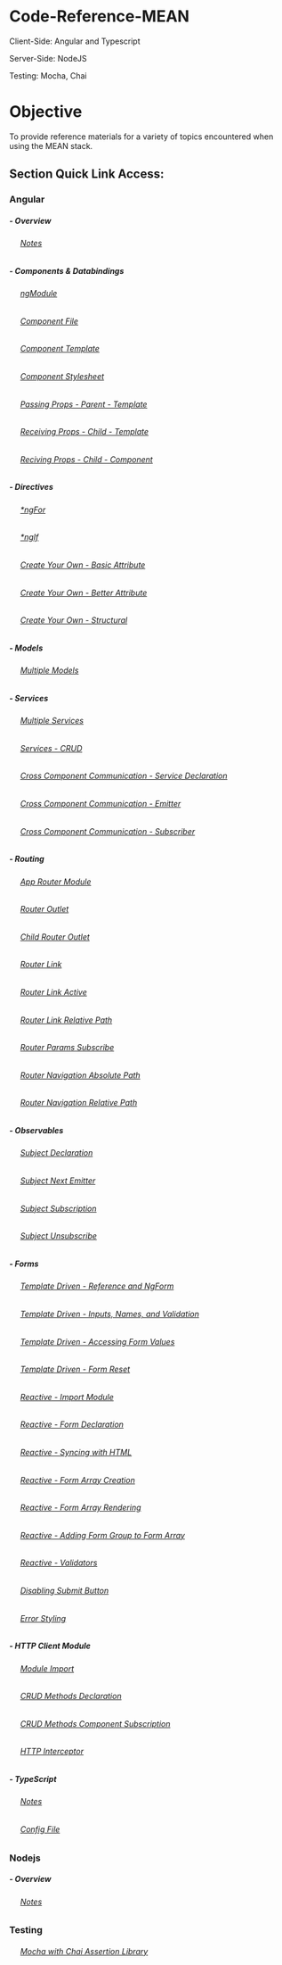 # Code-Reference-MEAN

Client-Side: Angular and Typescript

Server-Side: NodeJS

Testing: Mocha, Chai

# Objective

To provide reference materials for a variety of topics encountered when using the MEAN stack.

## Section Quick Link Access:

### Angular

##### - Overview

###### &nbsp;&nbsp;&nbsp;&nbsp; [Notes](https://github.com/Swhite215/Code-Reference-MEAN/blob/master/angular.txt)

##### - Components & Databindings

###### &nbsp;&nbsp;&nbsp;&nbsp; [ngModule](https://github.com/Swhite215/Code-Reference-MEAN/blob/master/angular-app/src/app/app.module.ts)

###### &nbsp;&nbsp;&nbsp;&nbsp; [Component File](https://github.com/Swhite215/Code-Reference-MEAN/blob/master/angular-app/src/app/app.component.ts)

###### &nbsp;&nbsp;&nbsp;&nbsp; [Component Template](https://github.com/Swhite215/Code-Reference-MEAN/blob/master/angular-app/src/app/app.component.html)

###### &nbsp;&nbsp;&nbsp;&nbsp; [Component Stylesheet](https://github.com/Swhite215/Code-Reference-MEAN/blob/master/angular-app/src/app/app.component.css)

###### &nbsp;&nbsp;&nbsp;&nbsp; [Passing Props - Parent - Template](https://github.com/Swhite215/Code-Reference-MEAN/blob/master/angular-app/src/app/components/recipe-list/recipe-list.component.html)

###### &nbsp;&nbsp;&nbsp;&nbsp; [Receiving Props - Child - Template](https://github.com/Swhite215/Code-Reference-MEAN/blob/master/angular-app/src/app/components/recipe-item/recipe-item.component.html)

###### &nbsp;&nbsp;&nbsp;&nbsp; [Reciving Props - Child - Component](https://github.com/Swhite215/Code-Reference-MEAN/blob/master/angular-app/src/app/components/recipe-item/recipe-item.component.ts)

##### - Directives

###### &nbsp;&nbsp;&nbsp;&nbsp; [\*ngFor](https://github.com/Swhite215/Code-Reference-MEAN/blob/master/angular-app/src/app/components/recipe-list/recipe-list.component.html)

###### &nbsp;&nbsp;&nbsp;&nbsp; [\*ngIf]()

###### &nbsp;&nbsp;&nbsp;&nbsp; [Create Your Own - Basic Attribute](https://github.com/Swhite215/Code-Reference-MEAN/blob/master/angular-app/src/app/directives/basic-highlight.directive.ts)

###### &nbsp;&nbsp;&nbsp;&nbsp; [Create Your Own - Better Attribute](https://github.com/Swhite215/Code-Reference-MEAN/blob/master/angular-app/src/app/directives/better-highlight.directive.ts)

###### &nbsp;&nbsp;&nbsp;&nbsp; [Create Your Own - Structural](https://github.com/Swhite215/Code-Reference-MEAN/blob/master/angular-app/src/app/directives/unless.directive.ts)

##### - Models

###### &nbsp;&nbsp;&nbsp;&nbsp; [Multiple Models](https://github.com/Swhite215/Code-Reference-MEAN/tree/master/angular-app/src/app/models)

##### - Services

###### &nbsp;&nbsp;&nbsp;&nbsp; [Multiple Services](https://github.com/Swhite215/Code-Reference-MEAN/tree/master/angular-app/src/app/services)

###### &nbsp;&nbsp;&nbsp;&nbsp; [Services - CRUD](https://github.com/Swhite215/Code-Reference-MEAN/blob/master/angular-app/src/app/services/shopping.service.ts)

###### &nbsp;&nbsp;&nbsp;&nbsp; [Cross Component Communication - Service Declaration](https://github.com/Swhite215/Code-Reference-MEAN/blob/master/angular-app/src/app/services/recipe.service.ts)

###### &nbsp;&nbsp;&nbsp;&nbsp; [Cross Component Communication - Emitter](https://github.com/Swhite215/Code-Reference-MEAN/blob/master/angular-app/src/app/services/shopping.service.ts)

###### &nbsp;&nbsp;&nbsp;&nbsp; [Cross Component Communication - Subscriber](https://github.com/Swhite215/Code-Reference-MEAN/blob/master/angular-app/src/app/components/shopping-list/shopping-list.component.ts)

##### - Routing

###### &nbsp;&nbsp;&nbsp;&nbsp; [App Router Module](https://github.com/Swhite215/Code-Reference-MEAN/blob/master/angular-app/src/app/app-routing.module.ts)

###### &nbsp;&nbsp;&nbsp;&nbsp; [Router Outlet](https://github.com/Swhite215/Code-Reference-MEAN/blob/master/angular-app/src/app/app.component.html)

###### &nbsp;&nbsp;&nbsp;&nbsp; [Child Router Outlet](https://github.com/Swhite215/Code-Reference-MEAN/blob/master/angular-app/src/app/components/recipes/recipes.component.html)

###### &nbsp;&nbsp;&nbsp;&nbsp; [Router Link](https://github.com/Swhite215/Code-Reference-MEAN/blob/master/angular-app/src/app/layout/header.component.html)

###### &nbsp;&nbsp;&nbsp;&nbsp; [Router Link Active](https://github.com/Swhite215/Code-Reference-MEAN/blob/master/angular-app/src/app/layout/header.component.html)

###### &nbsp;&nbsp;&nbsp;&nbsp; [Router Link Relative Path](https://github.com/Swhite215/Code-Reference-MEAN/blob/master/angular-app/src/app/components/recipe-item/recipe-item.component.html)

###### &nbsp;&nbsp;&nbsp;&nbsp; [Router Params Subscribe](https://github.com/Swhite215/Code-Reference-MEAN/blob/master/angular-app/src/app/components/recipe-detail/recipe-detail.component.ts)

###### &nbsp;&nbsp;&nbsp;&nbsp; [Router Navigation Absolute Path](https://github.com/Swhite215/Code-Reference-MEAN/blob/master/angular-app/src/app/components/recipe-detail/recipe-detail.component.ts)

###### &nbsp;&nbsp;&nbsp;&nbsp; [Router Navigation Relative Path](https://github.com/Swhite215/Code-Reference-MEAN/blob/master/angular-app/src/app/components/recipe-list/recipe-list.component.ts)

##### - Observables

###### &nbsp;&nbsp;&nbsp;&nbsp; [Subject Declaration](https://github.com/Swhite215/Code-Reference-MEAN/blob/master/angular-app/src/app/services/shopping.service.ts)

###### &nbsp;&nbsp;&nbsp;&nbsp; [Subject Next Emitter](https://github.com/Swhite215/Code-Reference-MEAN/blob/master/angular-app/src/app/components/shopping-list/shopping-list.component.ts)

###### &nbsp;&nbsp;&nbsp;&nbsp; [Subject Subscription](https://github.com/Swhite215/Code-Reference-MEAN/blob/master/angular-app/src/app/components/shopping-list-edit/shopping-list-edit.component.ts)

###### &nbsp;&nbsp;&nbsp;&nbsp; [Subject Unsubscribe](https://github.com/Swhite215/Code-Reference-MEAN/blob/master/angular-app/src/app/components/shopping-list-edit/shopping-list-edit.component.ts)

##### - Forms

###### &nbsp;&nbsp;&nbsp;&nbsp; [Template Driven - Reference and NgForm](https://github.com/Swhite215/Code-Reference-MEAN/blob/master/angular-app/src/app/components/shopping-list-edit/shopping-list-edit.component.html)

###### &nbsp;&nbsp;&nbsp;&nbsp; [Template Driven - Inputs, Names, and Validation](https://github.com/Swhite215/Code-Reference-MEAN/blob/master/angular-app/src/app/components/shopping-list-edit/shopping-list-edit.component.html)

###### &nbsp;&nbsp;&nbsp;&nbsp; [Template Driven - Accessing Form Values](https://github.com/Swhite215/Code-Reference-MEAN/blob/master/angular-app/src/app/components/shopping-list-edit/shopping-list-edit.component.ts)

###### &nbsp;&nbsp;&nbsp;&nbsp; [Template Driven - Form Reset](https://github.com/Swhite215/Code-Reference-MEAN/blob/master/angular-app/src/app/components/shopping-list-edit/shopping-list-edit.component.ts)

###### &nbsp;&nbsp;&nbsp;&nbsp; [Reactive - Import Module](https://github.com/Swhite215/Code-Reference-MEAN/blob/master/angular-app/src/app/app.module.ts)

###### &nbsp;&nbsp;&nbsp;&nbsp; [Reactive - Form Declaration](https://github.com/Swhite215/Code-Reference-MEAN/blob/master/angular-app/src/app/components/recipe-edit/recipe-edit.component.ts)

###### &nbsp;&nbsp;&nbsp;&nbsp; [Reactive - Syncing with HTML](https://github.com/Swhite215/Code-Reference-MEAN/blob/master/angular-app/src/app/components/recipe-edit/recipe-edit.component.html)

###### &nbsp;&nbsp;&nbsp;&nbsp; [Reactive - Form Array Creation](https://github.com/Swhite215/Code-Reference-MEAN/blob/master/angular-app/src/app/components/recipe-edit/recipe-edit.component.ts)

###### &nbsp;&nbsp;&nbsp;&nbsp; [Reactive - Form Array Rendering](https://github.com/Swhite215/Code-Reference-MEAN/blob/master/angular-app/src/app/components/recipe-edit/recipe-edit.component.html)

###### &nbsp;&nbsp;&nbsp;&nbsp; [Reactive - Adding Form Group to Form Array](https://github.com/Swhite215/Code-Reference-MEAN/blob/master/angular-app/src/app/components/recipe-edit/recipe-edit.component.ts)

###### &nbsp;&nbsp;&nbsp;&nbsp; [Reactive - Validators](https://github.com/Swhite215/Code-Reference-MEAN/blob/master/angular-app/src/app/components/recipe-edit/recipe-edit.component.ts)

###### &nbsp;&nbsp;&nbsp;&nbsp; [Disabling Submit Button](https://github.com/Swhite215/Code-Reference-MEAN/blob/master/angular-app/src/app/components/recipe-edit/recipe-edit.component.html)

###### &nbsp;&nbsp;&nbsp;&nbsp; [Error Styling](https://github.com/Swhite215/Code-Reference-MEAN/blob/master/angular-app/src/app/components/recipe-edit/recipe-edit.component.css)

##### - HTTP Client Module

###### &nbsp;&nbsp;&nbsp;&nbsp; [Module Import](https://github.com/Swhite215/Code-Reference-MEAN/blob/master/angular-app/src/app/app.module.ts)

###### &nbsp;&nbsp;&nbsp;&nbsp; [CRUD Methods Declaration](https://github.com/Swhite215/Code-Reference-MEAN/blob/master/angular-app/src/app/services/data-storage.service.ts)

###### &nbsp;&nbsp;&nbsp;&nbsp; [CRUD Methods Component Subscription](https://github.com/Swhite215/Code-Reference-MEAN/blob/master/angular-app/src/app/layout/header.component.ts)

###### &nbsp;&nbsp;&nbsp;&nbsp; [HTTP Interceptor](https://github.com/Swhite215/Code-Reference-MEAN/blob/master/angular-app/src/app/interceptors/auth.interceptor.ts)

##### - TypeScript

###### &nbsp;&nbsp;&nbsp;&nbsp; [Notes](https://github.com/Swhite215/Code-Reference-MEAN/blob/master/typescript/notes.ts)

###### &nbsp;&nbsp;&nbsp;&nbsp; [Config File](https://github.com/Swhite215/Code-Reference-MEAN/blob/master/angular-app/tsconfig.json)

### Nodejs

##### - Overview

###### &nbsp;&nbsp;&nbsp;&nbsp; [Notes]()

### Testing

###### &nbsp;&nbsp;&nbsp;&nbsp; [Mocha with Chai Assertion Library](https://github.com/Swhite215/Code-Reference-MEAN/blob/master/test/chai-assert.test.js)
